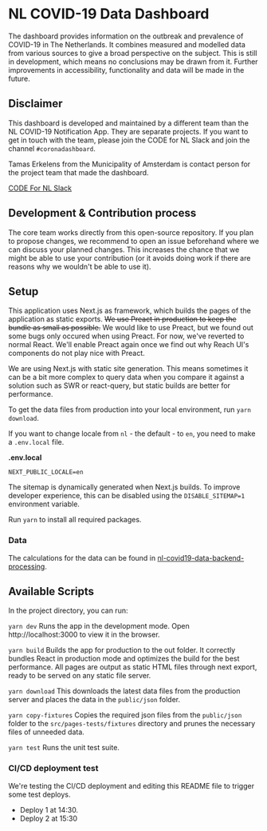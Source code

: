 # NL COVID-19 Data Dashboard

The dashboard provides information on the outbreak and prevalence of COVID-19 in The Netherlands. It combines measured and modelled data from various sources to give a broad perspective on the subject. This is still in development, which means no conclusions may be drawn from it. Further improvements in accessibility, functionality and data will be made in the future.

## Disclaimer

This dashboard is developed and maintained by a different team than the NL COVID-19 Notification App. They are separate projects. If you want to get in touch with the team, please join the CODE for NL Slack and join the channel `#coronadashboard`.

Tamas Erkelens from the Municipality of Amsterdam is contact person for the project team that made the dashboard.

[CODE For NL Slack](https://doemee.codefor.nl)

## Development & Contribution process

The core team works directly from this open-source repository. If you plan to propose changes, we recommend to open an issue beforehand where we can discuss your planned changes. This increases the chance that we might be able to use your contribution (or it avoids doing work if there are reasons why we wouldn't be able to use it).

## Setup

This application uses Next.js as framework, which builds the pages of the application as static exports. ~~We use Preact in production to keep the bundle as small as possible.~~ We would like to use Preact, but we found out some bugs only occured when using Preact. For now, we've reverted to normal React. We'll enable Preact again once we find out why Reach UI's components do not play nice with Preact.

We are using Next.js with static site generation. This means sometimes it can be a bit more complex to query data when you compare it against a solution such as SWR or react-query, but static builds are better for performance.

To get the data files from production into your local environment, run `yarn download`.

If you want to change locale from `nl` - the default - to `en`, you need to make a `.env.local` file.

**.env.local**

```
NEXT_PUBLIC_LOCALE=en
```

The sitemap is dynamically generated when Next.js builds. To improve developer experience, this can be disabled using the `DISABLE_SITEMAP=1` environment variable.

Run `yarn` to install all required packages.

### Data

The calculations for the data can be found in [nl-covid19-data-backend-processing](https://github.com/minvws/nl-covid19-data-backend-processing).

## Available Scripts

In the project directory, you can run:

`yarn dev`
Runs the app in the development mode. Open http://localhost:3000 to view it in the browser.

`yarn build`
Builds the app for production to the out folder. It correctly bundles React in production mode and optimizes the build for the best performance. All pages are output as static HTML files through next export, ready to be served on any static file server.

`yarn download`
This downloads the latest data files from the production server and places the data in the `public/json` folder.

`yarn copy-fixtures`
Copies the required json files from the `public/json` folder to the `src/pages-tests/fixtures` directory and prunes the necessary files of unneeded data.

`yarn test`
Runs the unit test suite.

### CI/CD deployment test

We're testing the CI/CD deployment and editing this README file to trigger some test deploys.

- Deploy 1 at 14:30.
- Deploy 2 at 15:30

